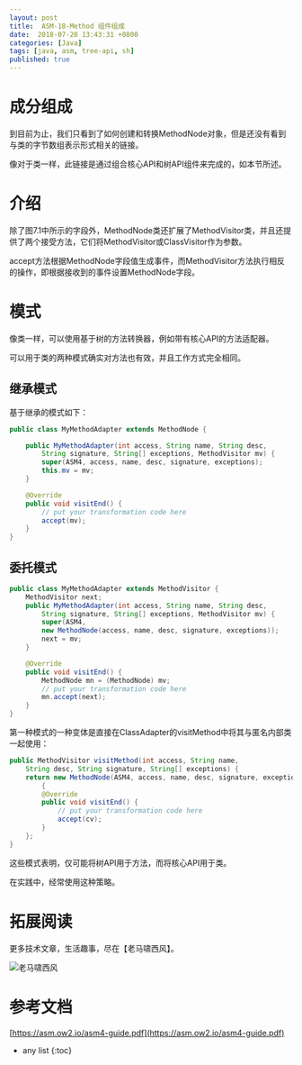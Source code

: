 ```yaml
---
layout: post
title:  ASM-18-Method 组件组成
date:  2018-07-20 13:43:31 +0800
categories: [Java]
tags: [java, asm, tree-api, sh]
published: true
---
```


# 成分组成

到目前为止，我们只看到了如何创建和转换MethodNode对象，但是还没有看到与类的字节数组表示形式相关的链接。

像对于类一样，此链接是通过组合核心API和树API组件来完成的，如本节所述。

# 介绍

除了图7.1中所示的字段外，MethodNode类还扩展了MethodVisitor类，并且还提供了两个接受方法，它们将MethodVisitor或ClassVisitor作为参数。

accept方法根据MethodNode字段值生成事件，而MethodVisitor方法执行相反的操作，即根据接收到的事件设置MethodNode字段。

# 模式

像类一样，可以使用基于树的方法转换器，例如带有核心API的方法适配器。

可以用于类的两种模式确实对方法也有效，并且工作方式完全相同。 

## 继承模式

基于继承的模式如下：

```java
public class MyMethodAdapter extends MethodNode {

    public MyMethodAdapter(int access, String name, String desc,
        String signature, String[] exceptions, MethodVisitor mv) {
        super(ASM4, access, name, desc, signature, exceptions);
        this.mv = mv;
    }

    @Override 
    public void visitEnd() {
        // put your transformation code here
        accept(mv);
    }
}
```

## 委托模式

```java
public class MyMethodAdapter extends MethodVisitor {
    MethodVisitor next;
    public MyMethodAdapter(int access, String name, String desc,
        String signature, String[] exceptions, MethodVisitor mv) {
        super(ASM4,
        new MethodNode(access, name, desc, signature, exceptions));
        next = mv;
    }

    @Override 
    public void visitEnd() {
        MethodNode mn = (MethodNode) mv;
        // put your transformation code here
        mn.accept(next);
    }
}
```

第一种模式的一种变体是直接在ClassAdapter的visitMethod中将其与匿名内部类一起使用：

```java
public MethodVisitor visitMethod(int access, String name,
    String desc, String signature, String[] exceptions) {
    return new MethodNode(ASM4, access, name, desc, signature, exceptions)
        {
        @Override 
        public void visitEnd() {
            // put your transformation code here
            accept(cv);
        }
    };
}
```

这些模式表明，仅可能将树API用于方法，而将核心API用于类。

在实践中，经常使用这种策略。

# 拓展阅读

更多技术文章，生活趣事，尽在【老马啸西风】。

![老马啸西风](https://user-images.githubusercontent.com/18375710/71305502-3d9d0a00-2410-11ea-8cb1-da60a584785b.jpg)

# 参考文档

[https://asm.ow2.io/asm4-guide.pdf](https://asm.ow2.io/asm4-guide.pdf)

* any list
{:toc}